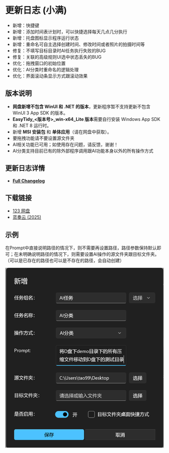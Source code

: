 # 更新日志 (小满)

- 新增：快捷键
- 新增：添加时间表计划时，可以快捷选择每天几点几分执行
- 新增：托盘图标显示程序运行状态
- 新增：重命名可自主选择创建时间、修改时间或者照片的拍摄时间等
- 修复：不填写目标目录时AI任务执行失败的BUG
- 修复：关联的高级规则UI选中状态丢失的BUG
- 优化：拖拽窗口的初始位置
- 优化：AI分类时重命名的逻辑处理
- 优化：界面滚动条显示方式跟滚动效果

## 版本说明

- **网盘新增不包含 WinUI 和 .NET 的版本**，更新程序暂不支持更新不包含 WinUI 3 App SDK 的版本。
- **EasyTidy_<版本号>_win-x64_Lite 版本**需要自行安装 Windows App SDK 和 .NET 8 运行时。
- 新增 **MSI 安装包** 和 **单体应用**（请在网盘中获取）。
- 要拖拽功能请不要设置源文件夹
- AI相关功能已可用；如使用存在问题，请反馈，谢谢！
- AI分类支持目前已有的除外部程序调用跟AI功能本身以外的所有操作方式

## 更新日志详情

- **[Full Changelog](https://github.com/SaboZhang/EasyTidy/compare/1.3.2.423...1.3.5.521)**

## 下载链接

- [123 网盘](https://www.123684.com/s/hbzgTd-fmmt)
- [蓝奏云 (2025)](https://wwoo.lanzouu.com/b02u2ne0eh)

## 示例

在Prompt中直接说明路径的情况下，则不需要再设置路径，路径参数保持默认即可；在未明确说明路径的情况下，则需要设置AI操作的源文件夹跟目标文件夹。（可以是已存在的路径也可以是不存在的路径，会自动创建）

![示例](image/PixPin_2025-05-13_09-26-14.png)
